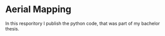 # Aerial Mapping

In this resporitory I publish the python code, that was part of my bachelor thesis. 